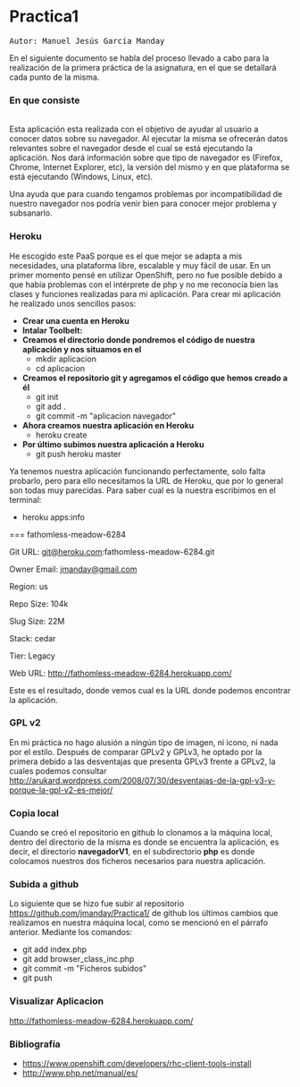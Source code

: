 Practica1
=========
<pre>
Autor: Manuel Jesús García Manday
</pre>
  
En el siguiente documento se habla del proceso llevado a cabo para la realización de la primera práctica de la asignatura, en el que se detallará cada punto de la misma.

<b><h3>En que consiste</h3></b>   
Esta aplicación esta realizada con el objetivo de ayudar al usuario a conocer datos sobre su navegador. Al ejecutar la misma 
se ofrecerán datos relevantes sobre el navegador desde el cual se está ejecutando la aplicación. Nos dará información sobre
que tipo de navegador es (Firefox, Chrome, Internet Explorer, etc), la versión del mismo y en que plataforma se está ejecutando (Windows, Linux, etc).

Una ayuda que para cuando tengamos problemas por incompatibilidad de nuestro navegador nos podría venir bien para conocer mejor
problema y subsanarlo.

<b><h3>Heroku</h3></b> 
He escogido este PaaS porque es el que mejor se adapta a mis necesidades, una plataforma libre, escalable y muy fácil de usar. En un primer momento pensé en utilizar
OpenShift, pero no fue posible debido a que había problemas con el intérprete de php y no me reconocía bien las clases y funciones realizadas para mi aplicación.
Para crear mi aplicación he realizado unos sencillos pasos:
* **Crear una cuenta en Heroku** 
* **Intalar Toolbelt:** 
* **Creamos el directorio donde pondremos el código de nuestra aplicación y nos situamos en el**
  * mkdir aplicacion
  * cd aplicacion
* **Creamos el repositorio git y agregamos el código que hemos creado a él**
  * git init
  * git add .
  * git commit -m "aplicacion navegador"
* **Ahora creamos nuestra aplicación en Heroku**
  * heroku create
* **Por último subimos nuestra aplicación a Heroku**
  * git push heroku master

Ya tenemos nuestra aplicación funcionando perfectamente, solo falta probarlo, pero para ello necesitamos la URL de Heroku, que por
lo general son todas muy parecidas.
Para saber cual es la nuestra escribimos en el terminal:
  * heroku apps:info

=== fathomless-meadow-6284

Git URL:       git@heroku.com:fathomless-meadow-6284.git

Owner Email:   jmanday@gmail.com

Region:        us

Repo Size:     104k

Slug Size:     22M

Stack:         cedar

Tier:          Legacy

Web URL:       http://fathomless-meadow-6284.herokuapp.com/



Este es el resultado, donde vemos cual es la URL donde podemos encontrar la aplicación.

<b><h3>GPL v2</h3></b> 
En mi práctica no hago alusión a ningún tipo de imagen, ni icono, ni nada por el estilo. Después de comparar GPLv2 y GPLv3, he optado
por la primera debido a las desventajas que presenta GPLv3 frente a GPLv2, la cuales podemos consultar http://arukard.wordpress.com/2008/07/30/desventajas-de-la-gpl-v3-y-porque-la-gpl-v2-es-mejor/

<b><h3>Copia local</h3></b> 
Cuando se creó el repositorio en github lo clonamos a la máquina local, dentro del directorio de la misma es donde se encuentra la aplicación, es decir,
el directorio **navegadorV1**, en el subdirectorio **php** es donde colocamos nuestros dos ficheros necesarios para nuestra aplicación.

<b><h3>Subida a github</h3></b> 
Lo siguiente que se hizo fue subir al repositorio https://github.com/jmanday/Practica1/ de github los últimos cambios que realizamos en nuestra máquina local, 
como se mencionó en el párrafo anterior. Mediante los comandos:
* git add index.php
* git add browser_class_inc.php
* git commit -m "Ficheros subidos"
* git push

<b><h3>Visualizar Aplicacion</h3></b>
http://fathomless-meadow-6284.herokuapp.com/


<b><h3>Bibliografía</h3></b>
* https://www.openshift.com/developers/rhc-client-tools-install
* http://www.php.net/manual/es/
